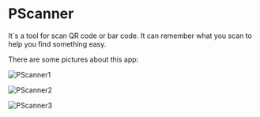 # PScanner

It`s a tool for scan QR code or bar code. It can remember what you scan to help you find something easy.

There are some pictures about this app:

![PScanner1](http://om6c7qdrr.bkt.clouddn.com/795705-20170314154630354-670996703.jpg)

![PScanner2](http://om6c7qdrr.bkt.clouddn.com/UNADJUSTEDNONRAW_thumb_260.jpg)

![PScanner3](http://om6c7qdrr.bkt.clouddn.com/795705-20170314154828385-354661114.jpg)
